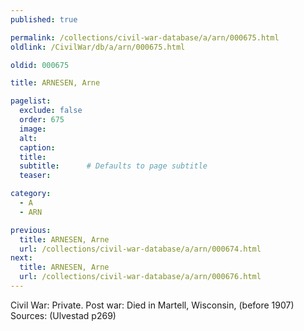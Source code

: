 ```yaml
---
published: true

permalink: /collections/civil-war-database/a/arn/000675.html
oldlink: /CivilWar/db/a/arn/000675.html

oldid: 000675

title: ARNESEN, Arne

pagelist:
  exclude: false
  order: 675
  image: 
  alt:
  caption:
  title:
  subtitle:      # Defaults to page subtitle
  teaser:

category: 
  - A 
  - ARN

previous:
  title: ARNESEN, Arne
  url: /collections/civil-war-database/a/arn/000674.html  
next:
  title: ARNESEN, Arne
  url: /collections/civil-war-database/a/arn/000676.html   
---
```

Civil War: Private. Post war: Died in Martell, Wisconsin, (before 1907) Sources: (Ulvestad p269)